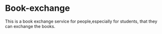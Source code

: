 # Book-exchange
This is a book exchange service for people,especially for students, that they can exchange the books.
